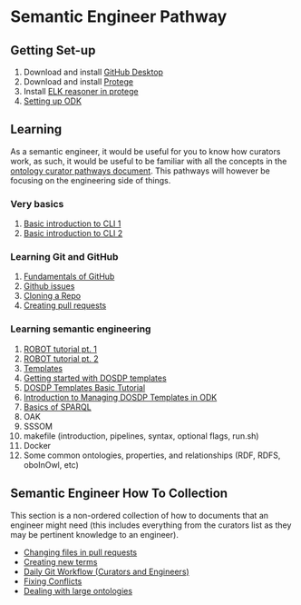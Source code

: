 # Semantic Engineer Pathway

## Getting Set-up

1. Download and install [GitHub Desktop](https://desktop.github.com/)
2. Download and install [Protege](https://protege.stanford.edu/products.php)
3. Install [ELK reasoner in protege](../howto/installing-elk-in-protege.md)
4. [Setting up ODK](../howto/odk-setup.md)

## Learning

As a semantic engineer, it would be useful for you to know how curators work, as such, it would be useful to be familiar with all the concepts in the [ontology curator pathways document](ontology-curator.md). This pathways will however be focusing on the engineering side of things.

### Very basics

1. [Basic introduction to CLI 1](../tutorial/intro-cli-1.md)
1. [Basic introduction to CLI 2](../tutorial/intro-cli-2.md)

### Learning Git and GitHub

1. [Fundamentals of GitHub](../tutorial/github-fundamentals.md)
1. [Github issues](../tutorial/github-issues.md)
1. [Cloning a Repo](../howto/clone-mondo-repo.md)
1. [Creating pull requests](../howto/github-create-pull-request.md)

### Learning semantic engineering

1. [ROBOT tutorial pt. 1](../tutorial/robot-tutorial-1.md)
1. [ROBOT tutorial pt. 2](../tutorial/robot-tutorial-2.md)
1. [Templates](../lesson/templates-for-obo.md)
1. [Getting started with DOSDP templates](../tutorial/dosdp-overview.md)
1. [DOSDP Templates Basic Tutorial](../tutorial/dosdp-template.md)
1. [Introduction to Managing DOSDP Templates in ODK](../tutorial/dosdp-odk.md)
1. [Basics of SPARQL](../tutorial/sparql.md)
1. OAK
1. SSSOM
1. makefile (introduction, pipelines, syntax, optional flags, run.sh)
1. Docker
1. Some common ontologies, properties, and relationships (RDF, RDFS, oboInOwl, etc)

## Semantic Engineer How To Collection

This section is a non-ordered collection of how to documents that an engineer might need (this includes everything from the curators list as they may be pertinent knowledge to an engineer).

- [Changing files in pull requests](../howto/change-files-pull-request.md)
- [Creating new terms](../howto/create-new-term.md)
- [Daily Git Workflow (Curators and Engineers)](../howto/daily-curator-workflow.md)
- [Fixing Conflicts](../howto/fixing-conflicts.md)
- [Dealing with large ontologies](../howto/deal-with-large-ontologies.md)

